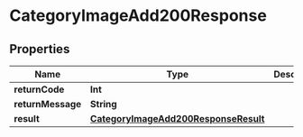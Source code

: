 

# CategoryImageAdd200Response


## Properties

Name | Type | Description | Notes
------------ | ------------- | ------------- | -------------
**returnCode** | **Int** |  |  [optional]
**returnMessage** | **String** |  |  [optional]
**result** | [**CategoryImageAdd200ResponseResult**](CategoryImageAdd200ResponseResult.md) |  |  [optional]



